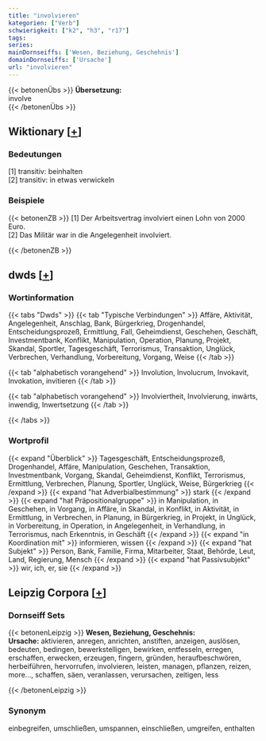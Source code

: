 ```yaml
---
title: "involvieren"
kategorien: ["Verb"]
schwierigkeit: ["k2", "h3", "r17"]
tags:
series:
mainDornseiffs: ['Wesen, Beziehung, Geschehnis']
domainDornseiffs: ['Ursache']
url: "involvieren"
---
```


{{< betonenÜbs >}}
**Übersetzung:**  
involve  
{{< /betonenÜbs >}}

## Wiktionary [[+](https://de.wiktionary.org/wiki/involvieren)]

### Bedeutungen
[1] transitiv: beinhalten  
[2] transitiv: in etwas verwickeln  

### Beispiele
{{< betonenZB >}}
[1] Der Arbeitsvertrag involviert einen Lohn von 2000 Euro.  
[2] Das Militär war in die Angelegenheit involviert.  

{{< /betonenZB >}}


## dwds [[+](https://www.dwds.de/wb/involvieren)]

### Wortinformation
{{< tabs "Dwds" >}}
{{< tab "Typische Verbindungen" >}}
Affäre, Aktivität, Angelegenheit, Anschlag, Bank, Bürgerkrieg, Drogenhandel, Entscheidungsprozeß, Ermittlung, Fall, Geheimdienst, Geschehen, Geschäft, Investmentbank, Konflikt, Manipulation, Operation, Planung, Projekt, Skandal, Sportler, Tagesgeschäft, Terrorismus, Transaktion, Unglück, Verbrechen, Verhandlung, Vorbereitung, Vorgang, Weise
{{< /tab >}}

{{< tab "alphabetisch vorangehend" >}}
Involution, Involucrum, Invokavit, Invokation, invitieren
{{< /tab >}}

{{< tab "alphabetisch vorangehend" >}}
Involviertheit, Involvierung, inwärts, inwendig, Inwertsetzung
{{< /tab >}}

{{< /tabs >}}

### Wortprofil
{{< expand "Überblick" >}} Tagesgeschäft, Entscheidungsprozeß, Drogenhandel, Affäre, Manipulation, Geschehen, Transaktion, Investmentbank, Vorgang, Skandal, Geheimdienst, Konflikt, Terrorismus, Ermittlung, Verbrechen, Planung, Sportler, Unglück, Weise, Bürgerkrieg {{< /expand >}}
{{< expand "hat Adverbialbestimmung" >}} stark {{< /expand >}}
{{< expand "hat Präpositionalgruppe" >}} in Manipulation, in Geschehen, in Vorgang, in Affäre, in Skandal, in Konflikt, in Aktivität, in Ermittlung, in Verbrechen, in Planung, in Bürgerkrieg, in Projekt, in Unglück, in Vorbereitung, in Operation, in Angelegenheit, in Verhandlung, in Terrorismus, nach Erkenntnis, in Geschäft {{< /expand >}}
{{< expand "in Koordination mit" >}} informieren, wissen {{< /expand >}}
{{< expand "hat Subjekt" >}} Person, Bank, Familie, Firma, Mitarbeiter, Staat, Behörde, Leut, Land, Regierung, Mensch {{< /expand >}}
{{< expand "hat Passivsubjekt" >}} wir, ich, er, sie {{< /expand >}}

## Leipzig Corpora [[+](https://corpora.uni-leipzig.de/en/res?word=involvieren&corpusId=deu_newscrawl-public_2018)]

### Dornseiff Sets
{{< betonenLeipzig >}}
**Wesen, Beziehung, Geschehnis:**  
**Ursache:** aktivieren, anregen, anrichten, anstiften, anzeigen, auslösen, bedeuten, bedingen, bewerkstelligen, bewirken, entfesseln, erregen, erschaffen, erwecken, erzeugen, fingern, gründen, heraufbeschwören, herbeiführen, hervorrufen, involvieren, leisten, managen, pflanzen, reizen, more..., schaffen, säen, veranlassen, verursachen, zeitigen, less  

{{< /betonenLeipzig >}}

### Synonym
einbegreifen, umschließen, umspannen, einschließen, umgreifen, enthalten

